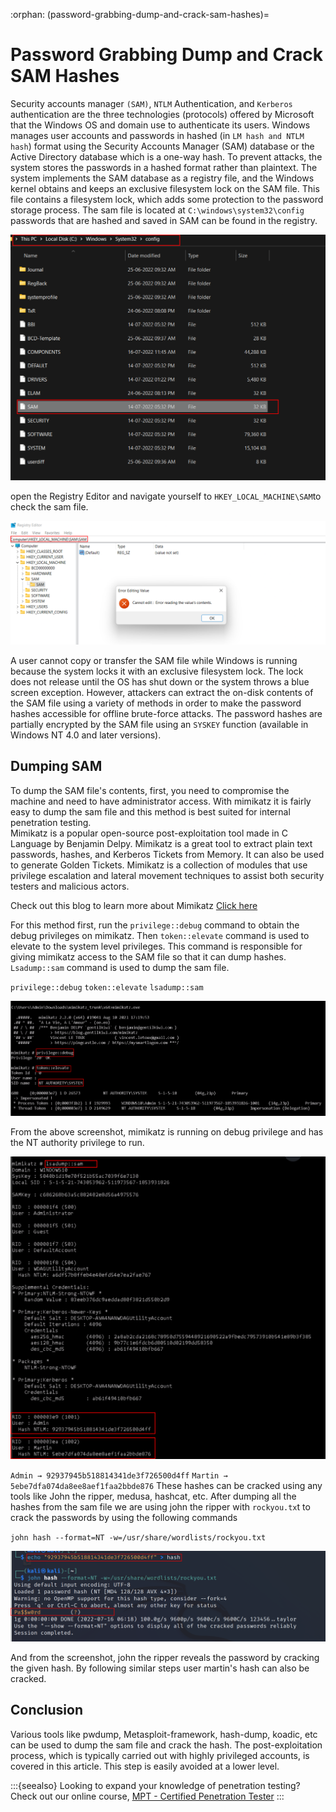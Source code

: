 :orphan:
(password-grabbing-dump-and-crack-sam-hashes)=
# Password Grabbing Dump and Crack SAM Hashes
 
Security accounts manager `(SAM)`, `NTLM` Authentication, and `Kerberos` authentication are the three technologies (protocols) offered by Microsoft that the Windows OS and domain use to authenticate its users. Windows manages user accounts and passwords in hashed (in `LM hash and NTLM hash`) format using the Security Accounts Manager (SAM) database or the Active Directory database which is a one-way hash.  To prevent attacks, the system stores the passwords in a hashed format rather than plaintext. The system implements the SAM database as a registry file, and the Windows kernel obtains and keeps an exclusive filesystem lock on the SAM file. This file contains a filesystem lock, which adds some protection to the password storage process. The sam file is located at `C:\windows\system32\config`  passwords that are hashed and saved in SAM can be found in the registry. 

![sam_1.png](images/sam_1.png)

open the Registry Editor and navigate yourself to `HKEY_LOCAL_MACHINE\SAM`to check the sam file.

![sam_2.png](images/sam_2.png)

A user cannot copy or transfer the SAM file while Windows is running because the system locks it with an exclusive filesystem lock. The lock does not release until the OS has shut down or the system throws a blue screen exception. However, attackers can extract the on-disk contents of the SAM file using a variety of methods in order to make the password hashes accessible for offline brute-force attacks. The password hashes are partially encrypted by the SAM file using an `SYSKEY` function (available in Windows NT 4.0 and later versions).

## Dumping SAM 

To dump the SAM file's contents, first, you need to compromise the machine and need to have administrator access. With mimikatz it is fairly easy to dump the sam file and this method is best suited for internal penetration testing.  
Mimikatz is a popular open-source post-exploitation tool made in C Language by Benjamin Delpy. Mimikatz is a great tool to extract plain text passwords, hashes, and Kerberos Tickets from Memory. It can also be used to generate Golden Tickets. Mimikatz is a collection of modules that use privilege escalation and lateral movement techniques to assist both security testers and malicious actors. 

Check out this blog to learn more about Mimikatz [Click here](mimikatz-the-post-exploitation-tool-for-offensive-security-testing)

For this method first, run the `privilege::debug` command to obtain the debug privileges on mimikatz. Then `token::elevate` command is used to elevate to the system level privileges. This command is responsible for giving mimikatz access to the SAM file so that it can dump hashes. `Lsadump::sam` command is used to dump the sam file. 

``privilege::debug``
`token::elevate`
`lsadump::sam`

![sam_3.png](images/sam_3.png)

From the above screenshot, mimikatz is running on debug privilege and has the NT authority privilege to run. 

![sam_4.png](images/sam_4.png)

`Admin → 92937945b518814341de3f726500d4ff`
`Martin → 5ebe7dfa074da8ee8aef1faa2bbde876`
These hashes can be cracked using any tools like John the ripper, medusa, hashcat, etc. After dumping all the hashes from the sam file we are using john the ripper with `rockyou.tx`t to crack the passwords by using the following commands

`john hash --format=NT -w=/usr/share/wordlists/rockyou.txt`

![sam_5.png](images/sam_5.png)

And from the screenshot, john the ripper reveals the password by cracking the given hash. By following similar steps user martin's hash can also be cracked.

## Conclusion

Various tools like pwdump, Metasploit-framework, hash-dump, koadic, etc can be used to dump the sam file and crack the hash. The post-exploitation process, which is typically carried out with highly privileged accounts, is covered in this article. This step is easily avoided at a lower level.

:::{seealso}
Looking to expand your knowledge of penetration testing? Check out our online course, [MPT - Certified Penetration Tester](https://www.mosse-institute.com/certifications/mpt-certified-penetration-tester.html)
:::